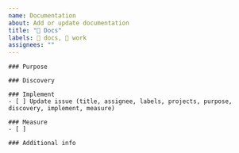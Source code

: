 ```yaml
---
name: Documentation
about: Add or update documentation
title: "📄 Docs"
labels: 📄 docs, 🛞 work
assignees: ""
---
```


```[tasklist]
### Purpose
```

```[tasklist]
### Discovery
```

```[tasklist]
### Implement
- [ ] Update issue (title, assignee, labels, projects, purpose, discovery, implement, measure)
```

```[tasklist]
### Measure
- [ ] 
```

```[tasklist]
### Additional info
```
